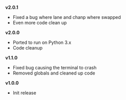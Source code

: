 **v2.0.1**
* Fixed a bug where lane and chanp where swapped
* Even more code clean up

**v2.0.0**
* Ported to run on Python 3.x
* Code cleanup

**v1.1.0**
* Fixed bug causing the terminal to crash
* Removed globals and cleaned up code

**v1.0.0**
* Init release